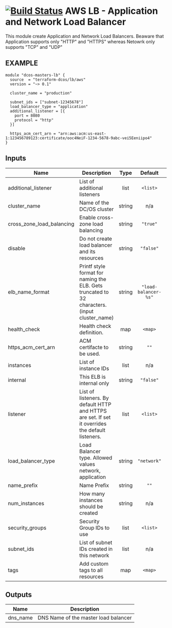[![Build Status](https://jenkins-terraform.mesosphere.com/service/dcos-terraform-jenkins/job/dcos-terraform/job/terraform-aws-lb/job/master/badge/icon)](https://jenkins-terraform.mesosphere.com/service/dcos-terraform-jenkins/job/dcos-terraform/job/terraform-aws-lb/job/master/)
AWS LB - Application and Network Load Balancer
============
This module create Application and Network Load Balancers. Beaware that Application supports only "HTTP" and "HTTPS" whereas Netowrk only supports "TCP" and "UDP"

EXAMPLE
-------

```hcl
module "dcos-masters-lb" {
  source  = "terraform-dcos/lb/aws"
  version = "~> 0.1"

  cluster_name = "production"

  subnet_ids = ["subnet-12345678"]
  load_balancer_type = "application"
  additional_listener = [{
    port = 8080
    protocol = "http"
  }]

  https_acm_cert_arn = "arn:aws:acm:us-east-1:123456789123:certificate/ooc4NeiF-1234-5678-9abc-vei5Eeniipo4"
}
```

## Inputs

| Name | Description | Type | Default | Required |
|------|-------------|:----:|:-----:|:-----:|
| additional\_listener | List of additional listeners | list | `<list>` | no |
| cluster\_name | Name of the DC/OS cluster | string | n/a | yes |
| cross\_zone\_load\_balancing | Enable cross-zone load balancing | string | `"true"` | no |
| disable | Do not create load balancer and its resources | string | `"false"` | no |
| elb\_name\_format | Printf style format for naming the ELB. Gets truncated to 32 characters. (input cluster_name) | string | `"load-balancer-%s"` | no |
| health\_check | Health check definition. | map | `<map>` | no |
| https\_acm\_cert\_arn | ACM certifacte to be used. | string | `""` | no |
| instances | List of instance IDs | list | n/a | yes |
| internal | This ELB is internal only | string | `"false"` | no |
| listener | List of listeners. By default HTTP and HTTPS are set. If set it overrides the default listeners. | list | `<list>` | no |
| load\_balancer\_type | Load Balancer type. Allowed values network, application | string | `"network"` | no |
| name\_prefix | Name Prefix | string | `""` | no |
| num\_instances | How many instances should be created | string | n/a | yes |
| security\_groups | Security Group IDs to use | list | `<list>` | no |
| subnet\_ids | List of subnet IDs created in this network | list | n/a | yes |
| tags | Add custom tags to all resources | map | `<map>` | no |

## Outputs

| Name | Description |
|------|-------------|
| dns\_name | DNS Name of the master load balancer |

